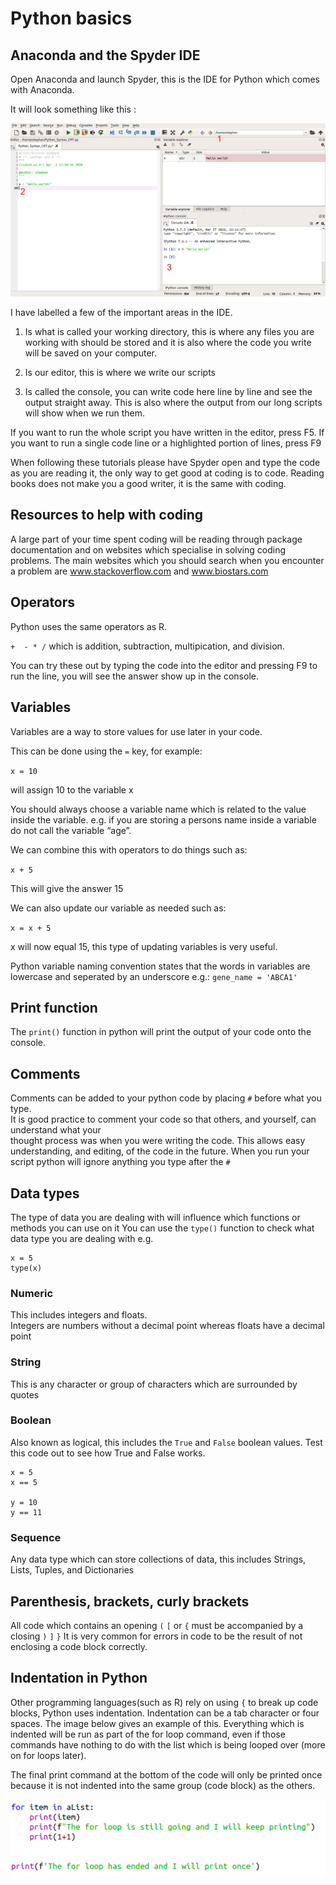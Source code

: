 
# Python basics

## Anaconda and the Spyder IDE

Open Anaconda and launch Spyder, this is the IDE for Python which comes with Anaconda.


It will look something like this :

![Spyder IDE overview](https://github.com/Genomics-CRT/images/blob/master/SpyderIDE2.png)

I have labelled a few of the important areas in the IDE.

1. Is what is called your working directory, this is where any files you are working with should be stored and it is also where the code you write will be saved on your computer.

2. Is our editor, this is where we write our scripts

3. Is called the console, you can write code here line by line and see the output straight away. 
   This is also where the output from our long scripts will show when we run them.
   
If you want to run the whole script you have written in the editor, press F5.
If you want to run a single code line or a highlighted portion of lines, press F9

When following these tutorials please have Spyder open and type the code as you are reading it, the only way to get good at coding is to code. Reading books does not make you a good writer, it is the same with coding.

## Resources to help with coding
A large part of your time spent coding will be reading through package documentation and on websites which specialise in solving coding problems. The main websites which you should search when you encounter a problem are www.stackoverflow.com and www.biostars.com 

## Operators
Python uses the same operators as R. 

`+  - * /` which is addition, subtraction, multipication, and division.

You can try these out by typing the code into the editor and pressing F9 to run the line, you will see the answer show up in the console.

## Variables
Variables are a way to store values for use later in your code. 

This can be done using the `=` key, for example:

`x = 10`

will assign 10 to the variable x

You should always choose a variable name which is related to the value inside the variable. e.g. if you are storing a persons name inside a variable do not call the variable “age”.

We can combine this with operators to do things such as:

`x + 5`

This will give the answer 15

We can also update our variable as needed such as:

`x = x + 5`

x will now equal 15, this type of updating variables is very useful.

Python variable naming convention states that the words in variables are lowercase and seperated by an underscore
e.g.:
`gene_name = 'ABCA1'`




## Print function
The `print()` function in python will print the output of your code onto the console. 

## Comments
Comments can be added to your python code by placing `#` before what you type.  
It is good practice to comment your code so that others, and yourself, can understand what your  
thought process was when you were writing the code. This allows easy understanding, and editing, of the code in the future.
When you run your script python will ignore anything you type after the `#`


## Data types

The type of data you are dealing with will influence which functions or methods you can use on it
You can use the `type()` function to check what data type you are dealing with e.g.

```
x = 5
type(x)
```

### Numeric
This includes integers and floats.  
Integers are numbers without a decimal point whereas floats have a decimal point

### String
This is any character or group of characters which are surrounded by quotes

### Boolean
Also known as logical, this includes the `True` and `False` boolean values. 
Test this code out to see how True and False works.

```
x = 5 
x == 5

y = 10
y == 11
```

### Sequence
Any data type which can store collections of data, this includes Strings, Lists, Tuples, and Dictionaries

## Parenthesis, brackets, curly brackets
All code which contains an opening `(`  `[` or `{` must be accompanied by a closing `)` `]` `}`
It is very common for errors in code to be the result of not enclosing a code block correctly.

## Indentation in Python
Other programming languages(such as R) rely on using `{` to break up code blocks, Python uses indentation.
Indentation can be a tab character or four spaces. The image below gives an example of this. Everything which is indented will be run as part of the for loop command, even if those commands have nothing to do with the list which is being looped over (more on for loops later).

The final print command at the bottom of the code will only be printed once because it is not indented into the same group (code block) as the others. 

![Indentation](https://github.com/Genomics-CRT/images/blob/master/Indentation.png)

